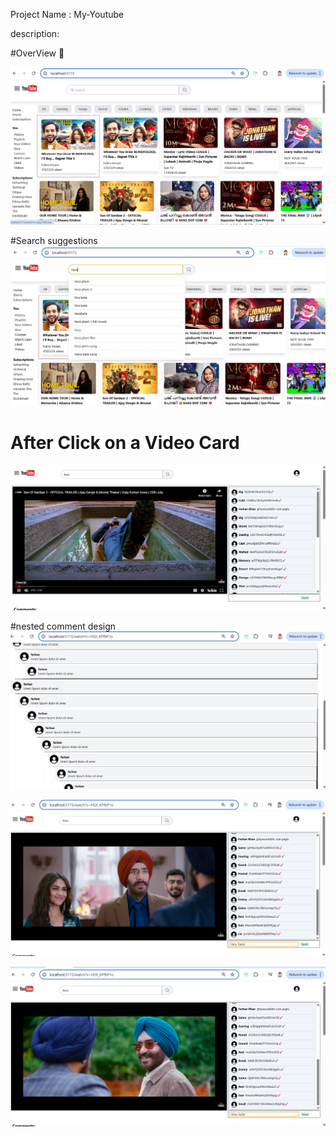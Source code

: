 Project Name : My-Youtube

description:

#OverView 🚀



![image alt](https://github.com/mdgulamrasulkhan/my-youtube/blob/5253fb59ce933314e9d0232447c86d9799e21dbb/Screenshot%202025-07-14%20145316.png)

#Search suggestions
![image alt](https://github.com/mdgulamrasulkhan/my-youtube/blob/e81b9b10c41bfaf57966e73cfe9d7786826f7ef7/Screenshot%202025-07-14%20145410.png)

# After Click on a Video Card
![image alt](https://github.com/mdgulamrasulkhan/my-youtube/blob/f0fb79b21362e321cb028109df22a16553f277be/Screenshot%202025-07-14%20145455.png)

#nested comment design
![image alt](https://github.com/mdgulamrasulkhan/my-youtube/blob/fea88aea011b14b2a35399c3b6a911b528b10761/Screenshot%202025-07-14%20145518.png)

![image alt](https://github.com/mdgulamrasulkhan/my-youtube/blob/04ebefe7e1e6ef77339f093f22e7db79dbdc10e5/Screenshot%202025-07-14%20145607.png)

![image alt](https://github.com/mdgulamrasulkhan/my-youtube/blob/45d93618d65c0c065cc93484db06ad66858b2202/Screenshot%202025-07-14%20145642.png)


